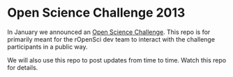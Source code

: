 
# Open Science Challenge 2013

In January we announced an [Open Science Challenge](http://ropensci.org/open-science-challenge/). This repo is for primarily meant for the rOpenSci dev team to interact with the challenge participants in a public way. 

We will also use this repo to post updates from time to time. Watch this repo for details.


